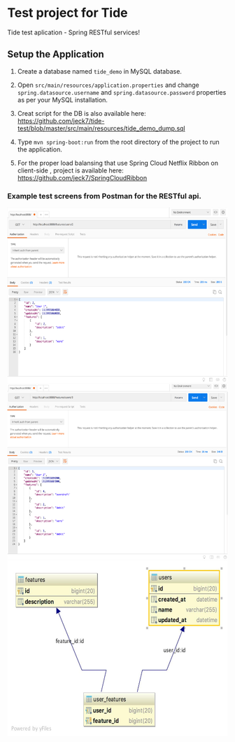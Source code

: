 # Test project for Tide
Tide test aplication - Spring RESTful services!

## Setup the Application

1. Create a database named `tide_demo` in MySQL database.

2. Open `src/main/resources/application.properties` and change `spring.datasource.username` and `spring.datasource.password` properties as per your MySQL installation.

3. Creat script for the DB is also available here:  https://github.com/jeck7/tide-test/blob/master/src/main/resources/tide_demo_dump.sql

4. Type `mvn spring-boot:run` from the root directory of the project to run the application.

5. For the proper load balansing that use Spring Cloud Netflix Ribbon on client-side , project is available here: https://github.com/jeck7/SpringCloudRibbon

### Example test screens from Postman for the RESTful api.
<img src="https://github.com/jeck7/tide-test/blob/master/src/main/resources/Screen1.png" width="600" height="400" />

<img src="https://github.com/jeck7/tide-test/blob/master/src/main/resources/Screen2.png" width="600" height="400" />

<img src="https://github.com/jeck7/tide-test/blob/master/src/main/resources/tide_demo.jpg" width="600" height="400" />





